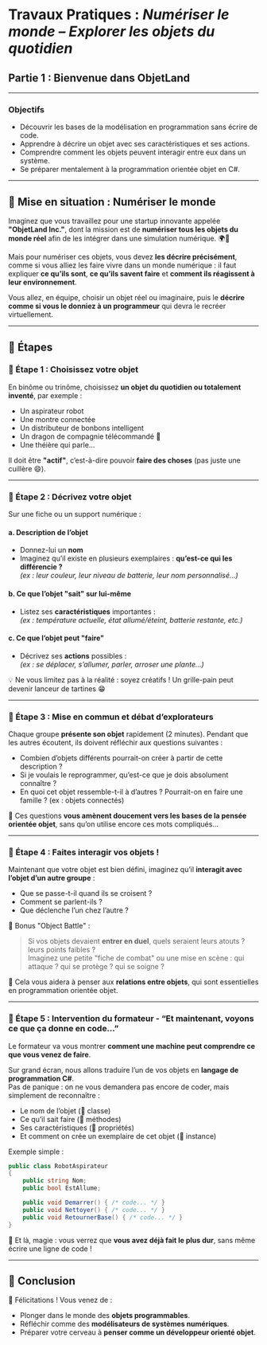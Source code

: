 # Travaux Pratiques : _Numériser le monde – Explorer les objets du quotidien_

## Partie 1 : Bienvenue dans ObjetLand

---

### Objectifs

- Découvrir les bases de la modélisation en programmation sans écrire de code.
- Apprendre à décrire un objet avec ses caractéristiques et ses actions.
- Comprendre comment les objets peuvent interagir entre eux dans un système.
- Se préparer mentalement à la programmation orientée objet en C#.

---

## 🧭 Mise en situation : Numériser le monde

Imaginez que vous travaillez pour une startup innovante appelée **"ObjetLand Inc."**, dont la mission est de **numériser tous les objets du monde réel** afin de les intégrer dans une simulation numérique. 🌍🔌

Mais pour numériser ces objets, vous devez **les décrire précisément**, comme si vous alliez les faire vivre dans un monde numérique : il faut expliquer **ce qu’ils sont**, **ce qu’ils savent faire** et **comment ils réagissent à leur environnement**.

Vous allez, en équipe, choisir un objet réel ou imaginaire, puis le **décrire comme si vous le donniez à un programmeur** qui devra le recréer virtuellement.

---

## 🧪 Étapes

### 🔹 Étape 1 : Choisissez votre objet

En binôme ou trinôme, choisissez **un objet du quotidien ou totalement inventé**, par exemple :

- Un aspirateur robot
- Une montre connectée
- Un distributeur de bonbons intelligent
- Un dragon de compagnie télécommandé 🐉
- Une théière qui parle…

Il doit être **"actif"**, c’est-à-dire pouvoir **faire des choses** (pas juste une cuillère 😄).

---

### 🔹 Étape 2 : Décrivez votre objet

Sur une fiche ou un support numérique :

#### a. **Description de l’objet**

- Donnez-lui un **nom**
- Imaginez qu’il existe en plusieurs exemplaires : **qu’est-ce qui les différencie ?**  
  _(ex : leur couleur, leur niveau de batterie, leur nom personnalisé...)_

#### b. **Ce que l’objet "sait" sur lui-même**

- Listez ses **caractéristiques** importantes :  
  _(ex : température actuelle, état allumé/éteint, batterie restante, etc.)_

#### c. **Ce que l’objet peut "faire"**

- Décrivez ses **actions** possibles :  
  _(ex : se déplacer, s’allumer, parler, arroser une plante...)_

💡 Ne vous limitez pas à la réalité : soyez créatifs ! Un grille-pain peut devenir lanceur de tartines 😁

---

### 🔹 Étape 3 : Mise en commun et débat d’explorateurs

Chaque groupe **présente son objet** rapidement (2 minutes). Pendant que les autres écoutent, ils doivent réfléchir aux questions suivantes :

- Combien d’objets différents pourrait-on créer à partir de cette description ?
- Si je voulais le reprogrammer, qu’est-ce que je dois absolument connaître ?
- En quoi cet objet ressemble-t-il à d’autres ? Pourrait-on en faire une famille ? (ex : objets connectés)

🤔 Ces questions **vous amènent doucement vers les bases de la pensée orientée objet**, sans qu’on utilise encore ces mots compliqués…

---

### 🔹 Étape 4 : Faites interagir vos objets !

Maintenant que votre objet est bien défini, imaginez qu’il **interagit avec l’objet d’un autre groupe** :

- Que se passe-t-il quand ils se croisent ?
- Comment se parlent-ils ?
- Que déclenche l’un chez l’autre ?

👾 Bonus "Object Battle" :

> Si vos objets devaient **entrer en duel**, quels seraient leurs atouts ? leurs points faibles ?  
> Imaginez une petite "fiche de combat" ou une mise en scène : qui attaque ? qui se protège ? qui se soigne ?

💬 Cela vous aidera à penser aux **relations entre objets**, qui sont essentielles en programmation orientée objet.

---

### 🔹 Étape 5 : Intervention du formateur - “Et maintenant, voyons ce que ça donne en code…”

Le formateur va vous montrer **comment une machine peut comprendre ce que vous venez de faire**.

Sur grand écran, nous allons traduire l’un de vos objets en **langage de programmation C#**.  
Pas de panique : on ne vous demandera pas encore de coder, mais simplement de reconnaître :

- Le nom de l’objet (🔸 classe)
- Ce qu’il sait faire (🔹 méthodes)
- Ses caractéristiques (🔸 propriétés)
- Et comment on crée un exemplaire de cet objet (🧱 instance)

Exemple simple :

```csharp
public class RobotAspirateur
{
    public string Nom;
    public bool EstAllume;

    public void Demarrer() { /* code... */ }
    public void Nettoyer() { /* code... */ }
    public void RetournerBase() { /* code... */ }
}
```

🤯 Et là, magie : vous verrez que **vous avez déjà fait le plus dur**, sans même écrire une ligne de code !

---

## 🎉 Conclusion

👏 Félicitations ! Vous venez de :

- Plonger dans le monde des **objets programmables**.
- Réfléchir comme des **modélisateurs de systèmes numériques**.
- Préparer votre cerveau à **penser comme un développeur orienté objet**.
